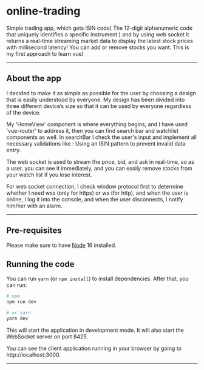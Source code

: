 # online-trading

Simple trading app, which gets ISIN code( The 12-digit alphanumeric code that uniquely identifies a specific instrument ) and by using web socket it returns a real-time streaming market data to display the latest stock prices with millisecond latency! You can add or remove stocks you want.
This is my first approach to learn vue!

---

## About the app

I decided to make it as simple as possible for the user by choosing a design that is easily understood by everyone.
My design has been divided into three different device’s size so that it can be used by everyone regardless of the device.

My 'HomeView' component is where everything begins, and I have used 'vue-router' to address it, then you can find search bar and watchlist components as well.
In searchBar I check the user's input and implement all necessary validations like : Using an ISIN pattern to prevent invalid data entry.

The web socket is used to stream the price, bid, and ask in real-time, so as a user, you can see it immediately, and you can easily remove stocks from your watch list if you lose interest.

For web socket connection, I check window protocol first to determine whether I need wss (only for https) or ws (for http), and when the user is online, I log it into the console, and when the user disconnects, I notify him/her with an alarm.

---

## Pre-requisites

Please make sure to have [Node](https://nodejs.org) 16 installed.

## Running the code

You can run `yarn` (or `npm install`) to install dependencies. After that, you can run:

```bash
# npm
npm run dev

# or yarn
yarn dev
```

This will start the application in development mode. It will also start the WebSocket server on port 8425.

You can see the client application running in your browser by going to http://localhost:3000.

---
